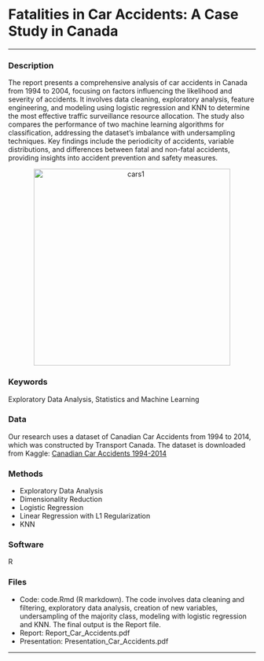 # Fatalities in Car Accidents: A Case Study in Canada

---

### Description
The report presents a comprehensive analysis of car accidents in Canada from 1994 to 2004, focusing on factors influencing the likelihood and severity of accidents. It involves data cleaning, exploratory analysis, feature engineering, and modeling using logistic regression and KNN to determine the most effective traffic surveillance resource allocation. The study also compares the performance of two machine learning algorithms for classification, addressing the dataset’s imbalance with undersampling techniques. Key findings include the periodicity of accidents, variable distributions, and differences between fatal and non-fatal accidents, providing insights into accident prevention and safety measures.

<p align="center">
<img src="https://github.com/alecruces/car-fatalities-prediction/assets/67338986/2d01aad4-caad-4bfc-bd73-1bce353324c2" alt="cars1" style="width:400px;height:auto;"/>
</p>
  
### Keywords
Exploratory Data Analysis, Statistics and Machine Learning

### Data
Our research uses a dataset of Canadian Car Accidents from 1994 to 2014, which was constructed by Transport Canada. The dataset is downloaded from Kaggle: [Canadian Car Accidents 1994-2014](https://www.kaggle.com/datasets/tbsteal/canadian-car-accidents-19942014?select=NCDB_1999_to_2014.csv)

### Methods
- Exploratory Data Analysis
- Dimensionality Reduction
- Logistic Regression
- Linear Regression with L1 Regularization
- KNN

### Software
R

### Files
* Code: code.Rmd (R markdown). The code involves data cleaning and filtering, exploratory data analysis,
creation of new variables, undersampling of the majority class, modeling with logistic regression and KNN. The final output is the Report file.
* Report: Report_Car_Accidents.pdf
* Presentation: Presentation_Car_Accidents.pdf

---

